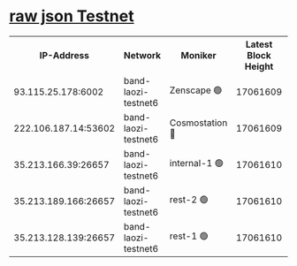 
[raw json Testnet](https://rpc-check.bandt.stavr.tech/bandt/rpcbandt_result.json)
=

<table><tr><th>IP-Address</th><th>Network</th><th>Moniker</th><th>Latest Block Height</th><th>Earliest Block Height</th><th>Catching Up</th><th>Tx Index</th><th>Voting Power</th><th>Scan Time</th></tr><tr><td>93.115.25.178:6002</td><td>band-laozi-testnet6</td><td>Zenscape 🟢</td><td>17061609</td><td>12460001</td><td>False</td><td>on</td><td>0</td><td>2024-03-23T10:38:29.161392257UTC</td></tr><tr><td>222.106.187.14:53602</td><td>band-laozi-testnet6</td><td>Cosmostation 🔴</td><td>17061609</td><td>16668001</td><td>False</td><td>on</td><td>2203686</td><td>2024-03-23T10:38:30.537750129UTC</td></tr><tr><td>35.213.166.39:26657</td><td>band-laozi-testnet6</td><td>internal-1 🟢</td><td>17061610</td><td>16961609</td><td>False</td><td>on</td><td>0</td><td>2024-03-23T10:38:31.418334614UTC</td></tr><tr><td>35.213.189.166:26657</td><td>band-laozi-testnet6</td><td>rest-2 🟢</td><td>17061610</td><td>16961610</td><td>False</td><td>on</td><td>0</td><td>2024-03-23T10:38:32.311081703UTC</td></tr><tr><td>35.213.128.139:26657</td><td>band-laozi-testnet6</td><td>rest-1 🟢</td><td>17061610</td><td>16961610</td><td>False</td><td>on</td><td>0</td><td>2024-03-23T10:38:33.168932381UTC</td></tr></table>
